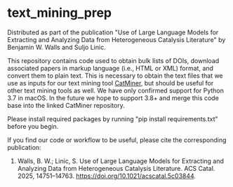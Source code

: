 # text_mining_prep
Distributed as part of the publication "Use of Large Language Models for Extracting and Analyzing Data from Heterogeneous Catalysis Literature" by Benjamin W. Walls and Suljo Linic.

This repository contains code used to obtain bulk lists of DOIs, download associated papers in markup language (i.e., HTML or XML) format, and convert them to plain text. This is necessary to obtain the text files that we use as inputs for our text mining tool [CatMiner](https://github.com/benjww/CatMiner/), but should be useful for other text mining tools as well. We have only confirmed support for Python 3.7 in macOS. In the future we hope to support 3.8+ and merge this code base into the linked CatMiner repository. 

Please install required packages by running "pip install requirements.txt" before you begin. 

If you find our code or workflow to be useful, please cite the corresponding publication:

1. Walls, B. W.; Linic, S. Use of Large Language Models for Extracting and Analyzing Data from Heterogeneous Catalysis Literature. ACS Catal. 2025, 14751–14763. https://doi.org/10.1021/acscatal.5c03844.
